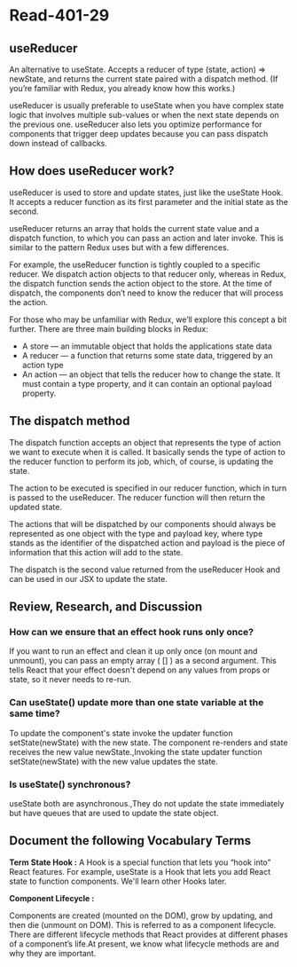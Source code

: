 # Read-401-29

## useReducer

An alternative to useState. Accepts a reducer of type (state, action) => newState, and returns the current state paired with a dispatch method. (If you’re familiar with Redux, you already know how this works.)

useReducer is usually preferable to useState when you have complex state logic that involves multiple sub-values or when the next state depends on the previous one. useReducer also lets you optimize performance for components that trigger deep updates because you can pass dispatch down instead of callbacks.

## How does useReducer work?
useReducer is used to store and update states, just like the useState Hook. It accepts a reducer function as its first parameter and the initial state as the second.

useReducer returns an array that holds the current state value and a dispatch function, to which you can pass an action and later invoke. This is similar to the pattern Redux uses but with a few differences.

For example, the useReducer function is tightly coupled to a specific reducer. We dispatch action objects to that reducer only, whereas in Redux, the dispatch function sends the action object to the store. At the time of dispatch, the components don’t need to know the reducer that will process the action.

For those who may be unfamiliar with Redux, we’ll explore this concept a bit further. There are three main building blocks in Redux:

* A store — an immutable object that holds the applications state data
* A reducer — a function that returns some state data, triggered by an action type
* An action — an object that tells the reducer how to change the state. It must contain a type property, and it can contain an optional payload property.


 ## The dispatch method


The dispatch function accepts an object that represents the type of action we want to execute when it is called. It basically sends the type of action to the reducer function to perform its job, which, of course, is updating the state.

The action to be executed is specified in our reducer function, which in turn is passed to the useReducer. The reducer function will then return the updated state.

The actions that will be dispatched by our components should always be represented as one object with the type and payload key, where type stands as the identifier of the dispatched action and payload is the piece of information that this action will add to the state.

The dispatch is the second value returned from the useReducer Hook and can be used in our JSX to update the state.

## Review, Research, and Discussion



### How can we ensure that an effect hook runs only once?


If you want to run an effect and clean it up only once (on mount and unmount), you can pass an empty array ( [] ) as a second argument. This tells React that your effect doesn't depend on any values from props or state, so it never needs to re-run.

### Can useState() update more than one state variable at the same time?

To update the component's state invoke the updater function setState(newState) with the new state. The component re-renders and state receives the new value newState.,Invoking the state updater function setState(newState) with the new value updates the state.



### Is useState() synchronous?


useState both are asynchronous.,They do not update the state immediately but have queues that are used to update the state object.


## Document the following Vocabulary Terms

**Term**
**State Hook :** A Hook is a special function that lets you “hook into” React features. For example, useState is a Hook that lets you add React state to function components. We'll learn other Hooks later.


**Component Lifecycle :**

Components are created (mounted on the DOM), grow by updating, and then die (unmount on DOM). This is referred to as a component lifecycle. There are different lifecycle methods that React provides at different phases of a component’s life.At present, we know what lifecycle methods are and why they are important.
